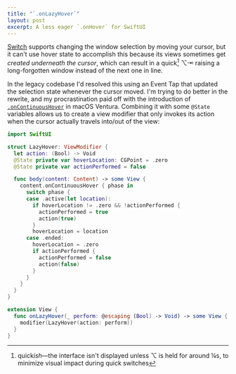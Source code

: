```yaml
---
title: "`.onLazyHover`"
layout: post
excerpt: A less eager `.onHover` for SwiftUI
---
```


[Switch](https://github.com/numist/Switch) supports changing the window selection by moving your cursor, but it can't use hover state to accomplish this because its views sometimes get _created underneath the cursor_, which can result in a quick[^ish] ⌥⇥ raising a long-forgotten window instead of the next one in line.

In the legacy codebase I'd resolved this using an Event Tap that updated the selection state whenever the cursor moved. I'm trying to do better in the rewrite, and my procrastination paid off with the introduction of [`.onContinuousHover`](https://developer.apple.com/documentation/swiftui/view/oncontinuoushover(coordinatespace:perform:)) in macOS Ventura. Combining it with some `@State` variables allows us to create a view modifier that only invokes its action when the cursor actually travels into/out of the view:

```swift
import SwiftUI

struct LazyHover: ViewModifier {
  let action: (Bool) -> Void
  @State private var hoverLocation: CGPoint = .zero
  @State private var actionPerformed = false

  func body(content: Content) -> some View {
    content.onContinuousHover { phase in
      switch phase {
      case .active(let location):
        if hoverLocation != .zero && !actionPerformed {
          actionPerformed = true
          action(true)
        }
        hoverLocation = location
      case .ended:
        hoverLocation = .zero
        if actionPerformed {
          actionPerformed = false
          action(false)
        }
      }
    }
  }
}

extension View {
  func onLazyHover(_ perform: @escaping (Bool) -> Void) -> some View {
    modifier(LazyHover(action: perform))
  }
}
```

[^ish]: quick*ish*—the interface isn't displayed unless ⌥ is held for around ¼s, to minimize visual impact during quick switches